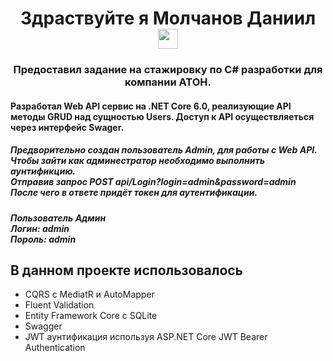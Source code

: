 <h1 align="center">Здраствуйте я Молчанов Даниил 
  <img src="https://github.com/blackcater/blackcater/raw/main/images/Hi.gif" height="32"/>
</h1>
<h3 align="center">Предоставил задание на стажировку по C# разработки для компании АТОН.</h3>
<h4>
  Разработал Web API сервис на .NET Core 6.0, реализующие API методы GRUD над сущностью Users. Доступ к API осуществляеться через интерфейс Swager.
</h4>
<h5>Предворительно создан пользователь Admin, для работы с Web API. Чтобы зайти как админестратор необходимо выполнить аунтификцию.<br> Отправив запрос
  POST api/Login?login=admin&password=admin<br> После чего в ответе придёт токен для аутентификации.<br>
</h5>
<h5>Пользователь Админ <br>
 <span>Логин: admin<span><br>
 <span>Пороль: admin<span><br>
</h5>
<h2>В данном проекте использовалось</h2>
   <ul>
     <li>CQRS c MediatR и AutoMapper</li>
     <li>Fluent Validation</li>
     <li>Entity Framework Core с SQLite</li>
     <li>Swagger</li>
     <li>JWT аунтификация используя ASP.NET Core JWT Bearer Authentication</li>
   </ul>
